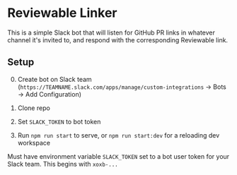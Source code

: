 # Reviewable Linker

This is a simple Slack bot that will listen for GitHub PR links in whatever channel it's invited to, and respond with the corresponding Reviewable link.

## Setup

0. Create bot on Slack team (`https://TEAMNAME.slack.com/apps/manage/custom-integrations` -> Bots -> Add Configuration)

1. Clone repo

2. Set `SLACK_TOKEN` to bot token

3. Run `npm run start` to serve, or `npm run start:dev` for a reloading dev workspace

Must have environment variable `SLACK_TOKEN` set to a bot user token for your Slack team. This begins with `xoxb-...`
